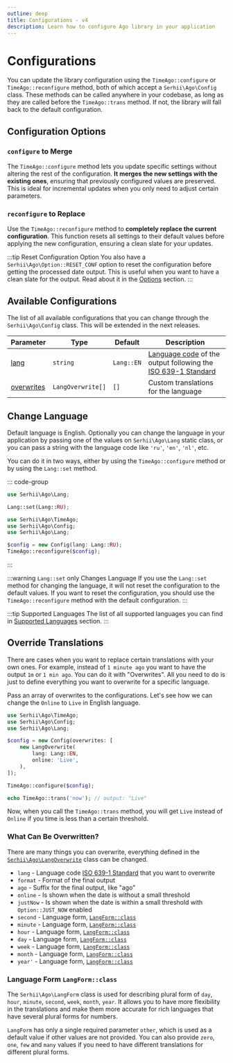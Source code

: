 ```yaml
---
outline: deep
title: Configurations - v4
description: Learn how to configure Ago library in your application
---
```


# Configurations
You can update the library configuration using the `TimeAgo::configure` or `TimeAgo::reconfigure` method, both of which accept a `Serhii\Ago\Config` class. These methods can be called anywhere in your codebase, as long as they are called before the `TimeAgo::trans` method. If not, the library will fall back to the default configuration.

## Configuration Options

### `configure` to Merge
The `TimeAgo::configure` method lets you update specific settings without altering the rest of the configuration. **It merges the new settings with the existing ones**, ensuring that previously configured values are preserved. This is ideal for incremental updates when you only need to adjust certain parameters.

### `reconfigure` to Replace
Use the `TimeAgo::reconfigure` method to **completely replace the current configuration**. This function resets all settings to their default values before applying the new configuration, ensuring a clean slate for your updates.

:::tip Reset Configuration Option
You also have a `Serhii\Ago\Option::RESET_CONF` option to reset the configuration before getting the processed date output. This is useful when you want to have a clean slate for the output. Read about it in the [Options](/v4/options) section.
:::

## Available Configurations
The list of all available configurations that you can change through the `Serhii\Ago\Config` class. This will be extended in the next releases.

| Parameter | Type | Default | Description |
| --- | --- | --- | --- |
| [lang](/v4/configurations.html#change-language) | `string` | `Lang::EN` | [Language code](/v4/what-is-ago.html#supported-languages) of the output following the [ISO 639-1 Standard](https://en.wikipedia.org/wiki/List_of_ISO_639_language_codes) |
| [overwrites](/v4/configurations.html#ovewrite-translations) | `LangOverwrite[]` | `[]` | Custom translations for the language |

## Change Language
Default language is English. Optionally you can change the language in your application by passing one of the values on `Serhii\Ago\Lang` static class, or you can pass a string with the language code like `'ru'`, `'en'`, `'nl'`, etc.

You can do it in two ways, either by using the `TimeAgo::configure` method or by using the `Lang::set` method.

::: code-group
```php [Lang::set]
use Serhii\Ago\Lang;

Lang::set(Lang::RU);
```

```php [TimeAgo::configure]
use Serhii\Ago\TimeAgo;
use Serhii\Ago\Config;
use Serhii\Ago\Lang;

$config = new Config(lang: Lang::RU);
TimeAgo::reconfigure($config);
```
:::

:::warning `Lang::set` only Changes Language
If you use the `Lang::set` method for changing the language, it will not reset the configuration to the default values. If you want to reset the configuration, you should use the `TimeAgo::reconfigure` method with the default configuration.
:::

:::tip Supported Languages
The list of all supported languages you can find in [Supported Languages](/v4/what-is-ago.html#supported-languages) section.
:::

## Override Translations
There are cases when you want to replace certain translations with your own ones. For example, instead of `1 minute ago` you want to have the output `1m` or `1 min ago`. You can do it with "Overwrites". All you need to do is just to define everything you want to overwrite for a specific language.

Pass an array of overwrites to the configurations. Let's see how we can change the `Online` to `Live` in English language.

```php [TimeAgo::configure]
use Serhii\Ago\TimeAgo;
use Serhii\Ago\Config;
use Serhii\Ago\Lang;

$config = new Config(overwrites: [
    new LangOverwrite(
        lang: Lang::EN,
        online: 'Live',
    ),
]);

TimeAgo::configure($config);

echo TimeAgo::trans('now'); // output: "Live"
```

Now, when you call the `TimeAgo::trans` method, you will get `Live` instead of `Online` if you time is less than a certain threshold.

### What Can Be Overwritten?
There are many things you can overwrite, everything defined in the [`Serhii\Ago\LangOverwrite`](https://github.com/php-ago/ago/blob/main/src/LangOverwrite.php) class can be changed.

- `lang` - Language code [ISO 639-1 Standard](https://en.wikipedia.org/wiki/List_of_ISO_639_language_codes) that you want to overwrite
- `format` - Format of the final output
- `ago` - Suffix for the final output, like "ago"
- `online` - Is shown when the date is without a small threshold
- `justNow` - Is shown when the date is within a small threshold with `Option::JUST_NOW` enabled
- `second` - Language form, [`LangForm::class`](https://github.com/php-ago/ago/blob/main/src/LangForm.php)
- `minute` - Language form, [`LangForm::class`](https://github.com/php-ago/ago/blob/main/src/LangForm.php)
- `hour` - Language form, [`LangForm::class`](https://github.com/php-ago/ago/blob/main/src/LangForm.php)
- `day` - Language form, [`LangForm::class`](https://github.com/php-ago/ago/blob/main/src/LangForm.php)
- `week` - Language form, [`LangForm::class`](https://github.com/php-ago/ago/blob/main/src/LangForm.php)
- `month` - Language form, [`LangForm::class`](https://github.com/php-ago/ago/blob/main/src/LangForm.php)
- `year'` - Language form, [`LangForm::class`](https://github.com/php-ago/ago/blob/main/src/LangForm.php)

### Language Form `LangForm::class`
The `Serhii\Ago\LangForm` class is used for describing plural form of `day`, `hour`, `minute`, `second`, `week`, `month`, `year`. It allows you to have more flexibility in the translations and make them more accurate for rich languages that have several plural forms for numbers.

`LangForm` has only a single required parameter `other`, which is used as a default value if other values are not provided. You can also provide `zero`, `one`, `few` and `many` values if you need to have different translations for different plural forms.